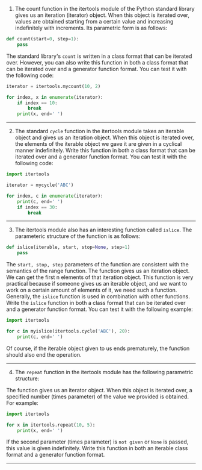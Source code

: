 1. The count function in the itertools module of the Python standard library gives us an iteration (iterator) object. 
When this object is iterated over, values are obtained starting from a certain value and increasing indefinitely with 
increments. Its parametric form is as follows:

```python
def count(start=0, step=1):
    pass
```

The standard library's ```count``` is written in a class format that can be iterated over. However, you can also write 
this function in both a class format that can be iterated over and a generator function format. You can test it with the 
following code:

```python
iterator = itertools.mycount(10, 2)

for index, x in enumerate(iterator):
    if index == 10:
        break
    print(x, end=' ')
```

---

2. The standard ```cycle``` function in the itertools module takes an iterable object and gives us an iteration object. 
When this object is iterated over, the elements of the iterable object we gave it are given in a cyclical manner 
indefinitely. Write this function in both a class format that can be iterated over and a generator function format. You 
can test it with the following code:

```python
import itertools

iterator = mycycle('ABC')

for index, c in enumerate(iterator):
    print(c, end=' ')
    if index == 30:
        break
```
---

3. The itertools module also has an interesting function called ```islice```. The parameteric structure of the function is as follows:

```python
def islice(iterable, start, stop=None, step=1)
    pass
```

The ```start, stop, step``` parameters of the function are consistent with the semantics of the range function. The function 
gives us an iteration object. We can get the first n elements of that iteration object. This function is very practical because 
if someone gives us an iterable object, and we want to work on a certain amount of elements of it, we need such a function. 
Generally, the ```islice``` function is used in combination with other functions. Write the ```islice``` function in both a 
class format that can be iterated over and a generator function format. You can test it with the following example:

```python
import itertools

for c in myislice(itertools.cycle('ABC'), 20):
    print(c, end=' ')
```

Of course, if the iterable object given to us ends prematurely, the function should also end the operation.

---

4. The ```repeat``` function in the itertools module has the following parametric structure:

The function gives us an iterator object. When this object is iterated over, a specified number (times parameter) of the 
value we provided is obtained. For example:

```python
import itertools

for x in itertools.repeat(10, 5):
    print(x, end=' ')
```

If the second parameter (times parameter) is ```not given``` or ```None``` is passed, this value is given indefinitely. Write this function in both an iterable class format and a generator function format.

---
